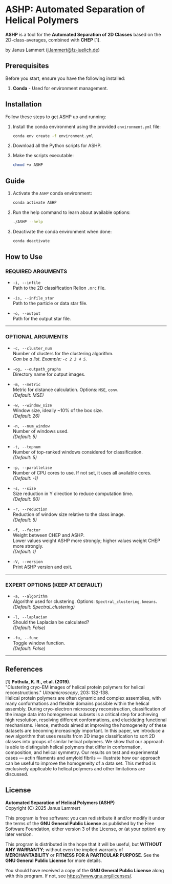 # ASHP: Automated Separation of Helical Polymers

**ASHP** is a tool for the **Automated Separation of 2D Classes** based on the 2D-class-averages, combined with **CHEP** [1].

by Janus Lammert (j.lammert@fz-juelich.de)

## Prerequisites

Before you start, ensure you have the following installed:

1. **Conda** - Used for environment management.

## Installation

Follow these steps to get ASHP up and running:

1. Install the conda environment using the provided `environment.yml` file:
   ```bash
   conda env create -f environment.yml
   ```

2. Download all the Python scripts for ASHP.

3. Make the scripts executable:
   ```bash
   chmod +x ASHP
   ```

## Guide

1. Activate the `ASHP` conda environment:
   ```bash
   conda activate ASHP
   ```

2. Run the help command to learn about available options:
   ```bash
   ./ASHP --help
   ```

3. Deactivate the conda environment when done:
   ```bash
   conda deactivate
   ```

## How to Use

### REQUIRED ARGUMENTS

- `-i, --infile`  
  Path to the 2D classification Relion `.mrc` file.

- `-is, --infile_star`  
  Path to the particle or data star file.

- `-o, --output`  
  Path for the output star file.

---

### OPTIONAL ARGUMENTS

- `-c, --cluster_num`  
  Number of clusters for the clustering algorithm.  
  *Can be a list. Example: `-c 2 3 4 5`.*

- `-og, --outpath_graphs`  
  Directory name for output images.

- `-m, --metric`  
  Metric for distance calculation. Options: `MSE`, `conv`.  
  *(Default: MSE)*

- `-w, --window_size`  
  Window size, ideally ~10% of the box size.  
  *(Default: 26)*

- `-n, --num_window`  
  Number of windows used.  
  *(Default: 5)*

- `-t, --topnum`  
  Number of top-ranked windows considered for classification.  
  *(Default: 5)*

- `-p, --parallelise`  
  Number of CPU cores to use. If not set, it uses all available cores.  
  *(Default: -1)*

- `-s, --size`  
  Size reduction in Y direction to reduce computation time.  
  *(Default: 60)*

- `-r, --reduction`  
  Reduction of window size relative to the class image.  
  *(Default: 5)*

- `-f, --factor`  
  Weight between CHEP and ASHP.  
  Lower values weight ASHP more strongly; higher values weight CHEP more strongly.  
  *(Default: 1)*

- `-V, --version`  
  Print ASHP version and exit.

---

### EXPERT OPTIONS (KEEP AT DEFAULT)

- `-a, --algorithm`  
  Algorithm used for clustering. Options: `Spectral_clustering`, `kmeans`.  
  *(Default: Spectral_clustering)*

- `-l, --laplacian`  
  Should the Laplacian be calculated?  
  *(Default: False)*

- `-fu, --func`  
  Toggle window function.  
  *(Default: False)*

---

## References

[1] **Pothula, K. R., et al. (2019).**  
   "Clustering cryo-EM images of helical protein polymers for helical reconstructions." *Ultramicroscopy*, 203: 132-138.  
   Helical protein polymers are often dynamic and complex assemblies, with many conformations and flexible domains possible within the helical assembly. During cryo-electron microscopy reconstruction, classification of the image data into homogeneous subsets is a critical step for achieving high resolution, resolving different conformations, and elucidating functional mechanisms. Hence, methods aimed at improving the homogeneity of these datasets are becoming increasingly important. In this paper, we introduce a new algorithm that uses results from 2D image classification to sort 2D classes into groups of similar helical polymers. We show that our approach is able to distinguish helical polymers that differ in conformation, composition, and helical symmetry. Our results on test and experimental cases — actin filaments and amyloid fibrils — illustrate how our approach can be useful to improve the homogeneity of a data set. This method is exclusively applicable to helical polymers and other limitations are discussed.

## License

**Automated Separation of Helical Polymers (ASHP)**  
Copyright (C) 2025 Janus Lammert

This program is free software: you can redistribute it and/or modify it under the terms of the **GNU General Public License** as published by the Free Software Foundation, either version 3 of the License, or (at your option) any later version.

This program is distributed in the hope that it will be useful, but **WITHOUT ANY WARRANTY**; without even the implied warranty of **MERCHANTABILITY** or **FITNESS FOR A PARTICULAR PURPOSE**. See the **GNU General Public License** for more details.

You should have received a copy of the **GNU General Public License** along with this program. If not, see <https://www.gnu.org/licenses/>.
